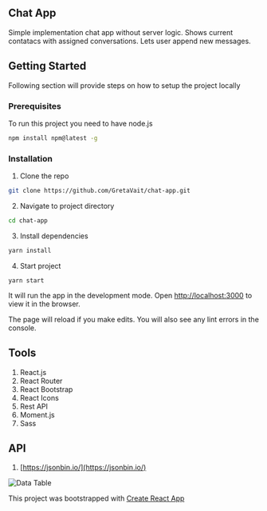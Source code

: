 ## Chat App

Simple implementation chat app without server logic. Shows current contatacs with assigned conversations. Lets user append new messages.

## Getting Started

Following section will provide steps on how to setup the project locally

### Prerequisites

To run this project you need to have node.js

```sh
npm install npm@latest -g
```

### Installation

1. Clone the repo

```sh
git clone https://github.com/GretaVait/chat-app.git
```

2. Navigate to project directory

```sh
cd chat-app
```

3. Install dependencies

```sh
yarn install
```

4.  Start project

```
yarn start
```

It will run the app in the development mode.
Open [http://localhost:3000](http://localhost:3000/) to view it in the browser.

The page will reload if you make edits.
You will also see any lint errors in the console.

## Tools

1. React.js
2. React Router
3. React Bootstrap
4. React Icons
5. Rest API
6. Moment.js
7. Sass

## API

1. [https://jsonbin.io/](https://jsonbin.io/)

![Data Table](https://i.imgur.com/x47iI2i.png)

This project was bootstrapped with [Create React App](https://github.com/facebook/create-react-app)